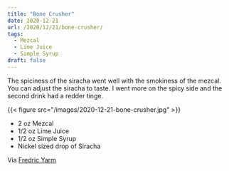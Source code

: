 ```yaml
---
title: "Bone Crusher"
date: 2020-12-21
url: /2020/12/21/bone-crusher/
tags:
  - Mezcal
  - Lime Juice
  - Simple Syrup
draft: false
---
```


The spiciness of the siracha went well with the smokiness of the mezcal. You can adjust the siracha to taste. I went more on the spicy side and the second drink had a redder tinge.


{{< figure src="/images/2020-12-21-bone-crusher.jpg" >}}

* 2 oz Mezcal
* 1/2 oz Lime Juice
* 1/2 oz Simple Syrup
* Nickel sized drop of Siracha

Via [Fredric Yarm](http://cocktailvirgin.blogspot.com/2020/05/bone-crusher.html)
